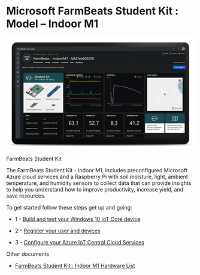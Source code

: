 Microsoft FarmBeats Student Kit : Model – Indoor M1
===================================================

![FarmBeats Student Kit](media/6ce37f9fac5376235962215af0db38c9.png)

FarmBeats Student Kit

The FarmBeats Student Kit - Indoor M1, includes preconfigured Microsoft Azure
cloud services and a Raspberry Pi with soil moisture, light, ambient
temperature, and humidity sensors to collect data that can provide insights to
help you understand how to improve productivity, increase yield, and save
resources.

To get started follow these steps get up and going:

-   1 - [Build and test your Windows 10 IoT Core
    device](https://github.com/farmbeatslabs/studentkit/blob/master/Indoor-m1/1_Build_your_Windows_10_IoT_Core_Device.md)

-   2 - [Register your user and
    devices](https://github.com/farmbeatslabs/studentkit/blob/master/Indoor-m1/2_Register_your_FarmBeats_Student_Kit_User_and_Device.md)

-   3 - [Configure your Azure IoT Central Cloud
    Services](https://github.com/farmbeatslabs/studentkit/blob/master/Indoor-m1/3_Configure_your_Azure_IoT_Central_Cloud_Service.md)


Other documents
- [FarmBeats Student Kit : Indoor M1 Hardware List](https://github.com/farmbeatslabs/studentkit/blob/master/Indoor-m1/Indoor-M1-Hardware.md)
